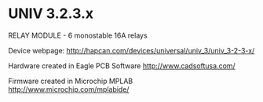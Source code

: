 UNIV 3.2.3.x
============

RELAY MODULE - 6 monostable 16A relays

Device webpage: http://hapcan.com/devices/universal/univ_3/univ_3-2-3-x/

Hardware created in Eagle PCB Software http://www.cadsoftusa.com/

Firmware created in Microchip MPLAB http://www.microchip.com/mplabide/
